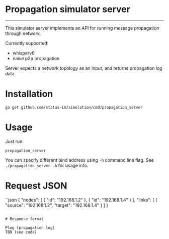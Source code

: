 # Propagation simulator server
---

This simulator server implements an API for running message propagation through network.

Currently supported:
 - whisperv6
 - naive p2p propagation


Server expects a network topology as an input, and returns propagation log data.


# Installation

```
go get github.com/status-im/simulation/cmd/propagation_server
```

# Usage

Just run:
```
propagation_server
```

You can specify different bind address using `-h` command line flag. See `./propagation_server -h` for usage info.


# Request JSON

``json
{
  "nodes": [
    {
      "id": "192.168.1.2"
    },
    {
      "id": "192.168.1.4"
    }
  ],
  "links": [
    {
      "source": "192.168.1.2",
      "target": "192.168.1.4"
    }
  ]
}
```

# Response format

Plog (propagation log)
TBD (see code)
